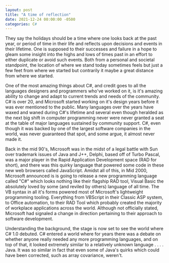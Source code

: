 ```yaml
---
layout: post
title: "A time of reflection"
date: 2021-12-24 00:00:00 -0500
categories: C#
---
```


They say the holidays should be a time where one looks back at the past year, or period of time in their life and reflects upon decisions and events in their lifetime. One is supposed to their successes and failure in a hope to gleam some insight into the highs and lows of times past in an effort to either duplicate or avoid such events. Both from a personal and societal standpoint, the location of where we stand today sometimes feels but just a few feet from where we started but contrarily it maybe a great distance from where we started.

One of the most amazing things about C#, and credit goes to all the languages designers and programmers who've worked on it, is it's amazing ability to change and adapt to current trends and needs of the community. C# is over 20, and Microsoft started working on it's design years before it was ever mentioned to the public. Many languages over the years have waxed and waned during C#'s lifetime and several even though heralded as the next big shift in computer programming never were never granted a seat at the table of major languages sustained by community support. C#, even though it was backed by one of the largest software companies in the world, was never guaranteed that spot, and some argue, it almost never made it.

Back in the mid 90's, Microsoft was in the midst of a legal battle with Sun over trademark issues of Java and J++, Delphi, based off of Turbo Pascal, was a major player in the Rapid Application Development space (RAD for short), and there was this quirky language that powered some code in these new web browsers called JavaScript. Amidst all of this, in Mid 2000, Microsoft announced is is going to release a new programming language called "C#" which looks nothing like their flagship RAD tool, Visual Basic the absolutely loved by some (and reviled by others) language of all time. The VB syntax in all it's forms powered most of Microsoft's lightweight programming tooling. Everything from VBScript in their Classic ASP system, to Office automation, to their RAD Tool which probably created the majority of workplace applications across the world. Although not officially stated, Microsoft had signaled a change in direction pertaining to their approach to software development.

Understanding the background, the stage is now set to see the world where C# 1.0 debuted. C# entered a world where for years there was a debate on whether anyone really needed any more programming languages, and on top of that, it looked extremely similar to a relatively unknown language . . . . Java. It was so similar in fact that even some of Java's quirks which could have been corrected, such as array covariance, weren't.
